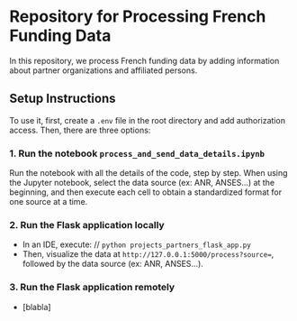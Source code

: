 # Repository for Processing French Funding Data

In this repository, we process French funding data by adding information about partner organizations and affiliated persons.

## Setup Instructions

To use it, first, create a `.env` file in the root directory and add authorization access. Then, there are three options:

### 1. Run the notebook `process_and_send_data_details.ipynb`

Run the notebook with all the details of the code, step by step. When using the Jupyter notebook, select the data source (ex: ANR, ANSES...) at the beginning, and then execute each cell to obtain a standardized format for one source at a time.

### 2. Run the Flask application locally

- In an IDE, execute: // `python projects_partners_flask_app.py`
- Then, visualize the data at `http://127.0.0.1:5000/process?source=`, followed by the data source (ex: ANR, ANSES...).

### 3. Run the Flask application remotely

- [blabla]
